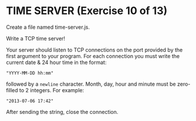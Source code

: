 # TIME SERVER (Exercise 10 of 13)

Create a file named time-server.js.

Write a TCP time server!

Your server should listen to TCP connections on the port provided by the       first argument to your program. For each connection you must write the         current date & 24 hour time in the format:

    "YYYY-MM-DD hh:mm"

followed by a `newline` character. Month, day, hour and minute must be zero-filled to 2 integers. For example:

    "2013-07-06 17:42"

After sending the string, close the connection.